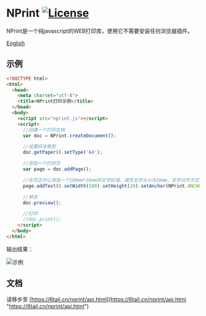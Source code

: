 # NPrint [![License](https://img.shields.io/badge/license-MIT-4EB1BA.svg?style=flat-square)](https://github.com/6tail/lunar-javascript/blob/master/LICENSE)

NPrint是一个纯javascript的WEB打印库，使用它不需要安装任何浏览器插件。

[English](https://github.com/6tail/nprint/blob/master/README.md)

## 示例

```html
<!DOCTYPE html>
<html>
  <head>
    <meta charset="utf-8">
    <title>NPrint打印示例</title>
  </head>
  <body>
    <script src="nprint.js"></script>
    <script>
      //创建一个打印文档
      var doc = NPrint.createDocument();

      //设置纸张类型
      doc.getPaper().setType('A4');

      //添加一个打印页
      var page = doc.addPage();

      //在页正中心添加一个100mm*26mm的文字区域，填充文字大小为10mm，文字对齐方式为居中对齐
      page.addText().setWidth(100).setHeight(26).setAnchor(NPrint.ANCHOR.CENTER).setContent('Hello World!').setSize(10).setAlign(NPrint.ALIGN.CENTER);

      //预览
      doc.preview();

      //打印
      //doc.print();
    </script>
  </body>
</html>
```

输出结果：

![示例](https://6tail.cn/nprint/sample.png "示例")

## 文档

请移步至 [https://6tail.cn/nprint/api.html](https://6tail.cn/nprint/api.html "https://6tail.cn/nprint/api.html")
